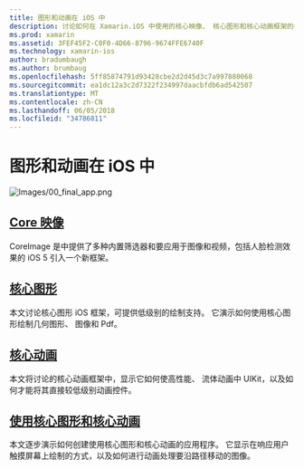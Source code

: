 ```yaml
---
title: 图形和动画在 iOS 中
description: 讨论如何在 Xamarin.iOS 中使用的核心映像、 核心图形和核心动画框架的各种指南本文档链接。
ms.prod: xamarin
ms.assetid: 3FEF45F2-C0F0-4D66-8796-9674FFE6740F
ms.technology: xamarin-ios
author: bradumbaugh
ms.author: brumbaug
ms.openlocfilehash: 5ff85874791d93428cbe2d2d45d3c7a997880068
ms.sourcegitcommit: ea1dc12a3c2d7322f234997daacbfdb6ad542507
ms.translationtype: MT
ms.contentlocale: zh-CN
ms.lasthandoff: 06/05/2018
ms.locfileid: "34786811"
---
```

# <a name="graphics-and-animation-in-ios"></a>图形和动画在 iOS 中

![Images/00_final_app.png](images/00-final-app.png "运行示例应用程序") 

##  <a name="core-imageiosplatformgraphics-animation-iosintroduction-to-coreimagemd"></a>[Core 映像](~/ios/platform/graphics-animation-ios/introduction-to-coreimage.md)

CoreImage 是中提供了多种内置筛选器和要应用于图像和视频，包括人脸检测效果的 iOS 5 引入一个新框架。

##  <a name="core-graphicsiosplatformgraphics-animation-ioscore-graphicsmd"></a>[核心图形](~/ios/platform/graphics-animation-ios/core-graphics.md)

本文讨论核心图形 iOS 框架，可提供低级别的绘制支持。 它演示如何使用核心图形绘制几何图形、 图像和 Pdf。

##  <a name="core-animationiosplatformgraphics-animation-ioscore-animationmd"></a>[核心动画](~/ios/platform/graphics-animation-ios/core-animation.md)

本文将讨论的核心动画框架中，显示它如何使高性能、 流体动画中 UIKit，以及如何才能将其直接较低级别动画控件。

##  <a name="using-core-graphics-and-core-animationiosplatformgraphics-animation-iosgraphics-animation-walkthroughmd"></a>[使用核心图形和核心动画](~/ios/platform/graphics-animation-ios/graphics-animation-walkthrough.md)

本文逐步演示如何创建使用核心图形和核心动画的应用程序。 它显示在响应用户触摸屏幕上绘制的方式，以及如何进行动画处理要沿路径移动的图像。



